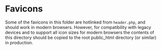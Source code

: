# Favicons

Some of the favicons in this folder are hotlinked from `header.php`, and should work in modern browsers. However, for compatibility with legacy devices and to support all icon sizes for modern browsers the contents of this directory should be copied to the root public_html directory (or similar) in production.
